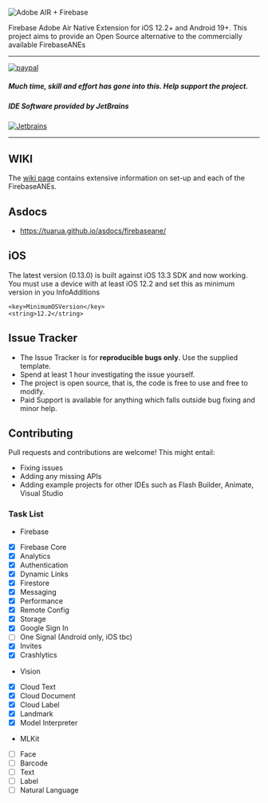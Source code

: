 ![Adobe AIR + Firebase](firebaseane.png)

Firebase Adobe Air Native Extension for iOS 12.2+ and Android 19+. This project aims to provide an Open Source alternative to the commercially available FirebaseANEs

-------------

[![paypal](https://www.paypalobjects.com/en_US/i/btn/btn_donateCC_LG.gif)](https://www.paypal.com/cgi-bin/webscr?cmd=_s-xclick&hosted_button_id=5UR2T52J633RC)

##### Much time, skill and effort has gone into this. Help support the project.     

##### IDE Software provided by JetBrains
[![Jetbrains](https://raw.githubusercontent.com/tuarua/WebViewANE/master/screenshots/jetbrains.png)](https://www.jetbrains.com)

-------------

## WIKI

The [wiki page](https://github.com/tuarua/Firebase-ANE/wiki) contains extensive information 
on set-up and each of the FirebaseANEs.

## Asdocs

- https://tuarua.github.io/asdocs/firebaseane/

## iOS

The latest version (0.13.0) is built against iOS 13.3 SDK and now working.
You must use a device with at least iOS 12.2 and set this as minimum version in you InfoAdditions

```
<key>MinimumOSVersion</key>
<string>12.2</string>
```

## Issue Tracker

- The Issue Tracker is for **reproducible bugs only**. Use the supplied template.
- Spend at least 1 hour investigating the issue yourself.
- The project is open source, that is, the code is free to use and free to modify. 
- Paid Support is available for anything which falls outside bug fixing and minor help.

## Contributing

Pull requests and contributions are welcome! This might entail: 
- Fixing issues
- Adding any missing APIs
- Adding example projects for other IDEs such as Flash Builder, Animate, Visual Studio

### Task List
* Firebase
- [x] Firebase Core
- [x] Analytics
- [x] Authentication
- [x] Dynamic Links
- [x] Firestore
- [x] Messaging
- [x] Performance
- [x] Remote Config
- [x] Storage
- [x] Google Sign In
- [ ] One Signal (Android only, iOS tbc)
- [x] Invites
- [x] Crashlytics

* Vision
- [x] Cloud Text
- [x] Cloud Document
- [x] Cloud Label
- [x] Landmark
- [x] Model Interpreter

* MLKit
- [ ] Face
- [ ] Barcode
- [ ] Text
- [ ] Label
- [ ] Natural Language
